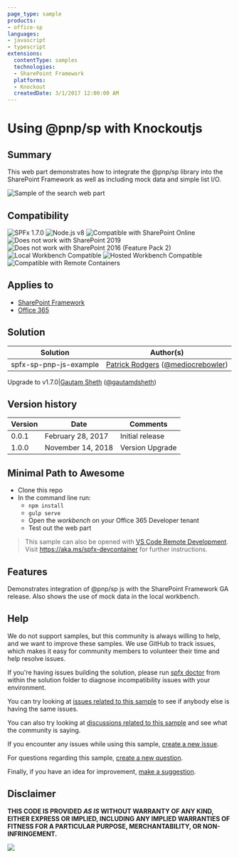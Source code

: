 ```yaml
---
page_type: sample
products:
- office-sp
languages:
- javascript
- typescript
extensions:
  contentType: samples
  technologies:
  - SharePoint Framework
  platforms:
  - Knockout
  createdDate: 3/1/2017 12:00:00 AM
---
```

# Using @pnp/sp with Knockoutjs

## Summary

This web part demonstrates how to integrate the @pnp/sp library into the SharePoint Framework as well as including mock data and simple list I/O.

![Sample of the search web part](./assets/screenshot.png)

## Compatibility

![SPFx 1.7.0](https://img.shields.io/badge/SPFx-1.7.0-green.svg) 
![Node.js v8](https://img.shields.io/badge/Node.js-v8-green.svg) 
![Compatible with SharePoint Online](https://img.shields.io/badge/SharePoint%20Online-Compatible-green.svg)
![Does not work with SharePoint 2019](https://img.shields.io/badge/SharePoint%20Server%202019-Incompatible-red.svg "SharePoint Server 2019 requires SPFx 1.4.1 or lower")
![Does not work with SharePoint 2016 (Feature Pack 2)](https://img.shields.io/badge/SharePoint%20Server%202016%20(Feature%20Pack%202)-Incompatible-red.svg "SharePoint Server 2016 Feature Pack 2 requires SPFx 1.1")
![Local Workbench Compatible](https://img.shields.io/badge/Local%20Workbench-Compatible-green.svg)
![Hosted Workbench Compatible](https://img.shields.io/badge/Hosted%20Workbench-Compatible-green.svg)
![Compatible with Remote Containers](https://img.shields.io/badge/Remote%20Containers-Compatible-green.svg)

## Applies to

* [SharePoint Framework](https://docs.microsoft.com/sharepoint/dev/spfx/sharepoint-framework-overview)
* [Office 365](https://docs.microsoft.com/sharepoint/)

## Solution

Solution|Author(s)
--------|---------
spfx-sp-pnp-js-example|[Patrick Rodgers](https://github.com/patrick-rodgers) ([@mediocrebowler](https://twitter.com/mediocrebowler))

Upgrade to v1.7.0|[Gautam Sheth](https://github.com/gautamdsheth) ([@gautamdsheth](https://twitter.com/gautamdsheth))

## Version history

Version|Date|Comments
-------|----|--------
0.0.1|February 28, 2017|Initial release
1.0.0| November 14, 2018| Version Upgrade

## Minimal Path to Awesome

- Clone this repo
- In the command line run:
  - `npm install`
  - `gulp serve`
  - Open the *workbench* on your Office 365 Developer tenant
  - Test out the web part

>  This sample can also be opened with [VS Code Remote Development](https://code.visualstudio.com/docs/remote/remote-overview). Visit https://aka.ms/spfx-devcontainer for further instructions.

## Features

Demonstrates integration of @pnp/sp js with the SharePoint Framework GA release. Also shows the use of mock data in the local workbench.

## Help

We do not support samples, but this community is always willing to help, and we want to improve these samples. We use GitHub to track issues, which makes it easy for  community members to volunteer their time and help resolve issues.

If you're having issues building the solution, please run [spfx doctor](https://pnp.github.io/cli-microsoft365/cmd/spfx/spfx-doctor/) from within the solution folder to diagnose incompatibility issues with your environment.

You can try looking at [issues related to this sample](https://github.com/pnp/sp-dev-fx-webparts/issues?q=label%3A%22sample%3A%20knockout-sp-pnp-js") to see if anybody else is having the same issues.

You can also try looking at [discussions related to this sample](https://github.com/pnp/sp-dev-fx-webparts/discussions?discussions_q=knockout-sp-pnp-js) and see what the community is saying.

If you encounter any issues while using this sample, [create a new issue](https://github.com/pnp/sp-dev-fx-webparts/issues/new?assignees=&labels=Needs%3A+Triage+%3Amag%3A%2Ctype%3Abug-suspected%2Csample%3A%20knockout-sp-pnp-js&template=bug-report.yml&sample=knockout-sp-pnp-js&authors=@patrick-rodgers%20@gautamdsheth&title=knockout-sp-pnp-js%20-%20).

For questions regarding this sample, [create a new question](https://github.com/pnp/sp-dev-fx-webparts/issues/new?assignees=&labels=Needs%3A+Triage+%3Amag%3A%2Ctype%3Aquestion%2Csample%3A%20knockout-sp-pnp-js&template=question.yml&sample=knockout-sp-pnp-js&authors=@patrick-rodgers%20@gautamdsheth&title=knockout-sp-pnp-js%20-%20).

Finally, if you have an idea for improvement, [make a suggestion](https://github.com/pnp/sp-dev-fx-webparts/issues/new?assignees=&labels=Needs%3A+Triage+%3Amag%3A%2Ctype%3Aenhancement%2Csample%3A%20knockout-sp-pnp-js&template=question.yml&sample=knockout-sp-pnp-js&authors=@patrick-rodgers%20@gautamdsheth&title=knockout-sp-pnp-js%20-%20).


## Disclaimer

**THIS CODE IS PROVIDED *AS IS* WITHOUT WARRANTY OF ANY KIND, EITHER EXPRESS OR IMPLIED, INCLUDING ANY IMPLIED WARRANTIES OF FITNESS FOR A PARTICULAR PURPOSE, MERCHANTABILITY, OR NON-INFRINGEMENT.**


<img src="https://pnptelemetry.azurewebsites.net/sp-dev-fx-webparts/samples/knockout-sp-pnp-js" />
